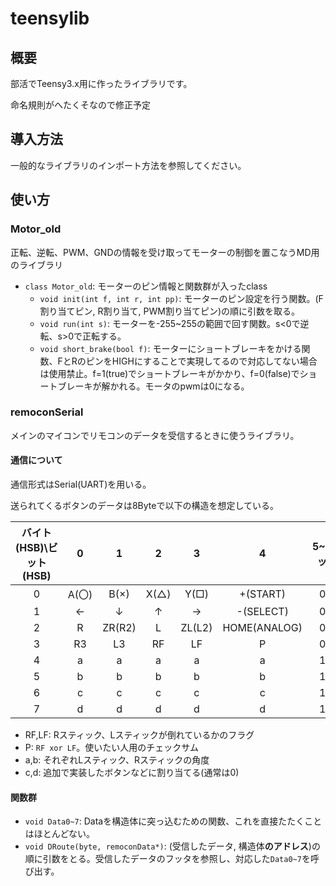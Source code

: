 # teensylib
## 概要
部活でTeensy3.x用に作ったライブラリです。

命名規則がへたくそなので修正予定

## 導入方法
一般的なライブラリのインポート方法を参照してください。

## 使い方
### Motor_old
正転、逆転、PWM、GNDの情報を受け取ってモーターの制御を置こなうMD用のライブラリ

- `class Motor_old`: モーターのピン情報と関数群が入ったclass
    - `void init(int f, int r, int pp)`: モーターのピン設定を行う関数。(F割り当てピン, R割り当て, PWM割り当てピン)の順に引数を取る。
    - `void run(int s)`: モーターを-255~255の範囲で回す関数。s&lt;0で逆転、s&gt;0で正転する。
    - `void short_brake(bool f)`: モーターにショートブレーキをかける関数、FとRのピンをHIGHにすることで実現してるので対応してない場合は使用禁止。f=1(true)でショートブレーキがかかり、f=0(false)でショートブレーキが解かれる。モータのpwmは0になる。

### remoconSerial
メインのマイコンでリモコンのデータを受信するときに使うライブラリ。

#### 通信について
通信形式はSerial(UART)を用いる。

送られてくるボタンのデータは8Byteで以下の構造を想定している。

|バイト(HSB)\ビット(HSB)|0|1|2|3|4|5~7(フッタ)|
|:------------------------------:|:-:|:-:|:-:|:-:|:-:|:----------:|
|0|A(〇)|B(×)|X(△)|Y(□)|+(START)|000|
|1|←|↓|↑|→|-(SELECT)|001|
|2|R|ZR(R2)|L|ZL(L2)|HOME(ANALOG)|010|
|3|R3|L3|RF|LF|P|011|
|4|a|a|a|a|a|100|
|5|b|b|b|b|b|101|
|6|c|c|c|c|c|110|
|7|d|d|d|d|d|111|

- RF,LF: Rスティック、Lスティックが倒れているかのフラグ
- P: `RF xor LF`。使いたい人用のチェックサム
- a,b: それぞれLスティック、Rスティックの角度
- c,d: 追加で実装したボタンなどに割り当てる(通常は0)

#### 関数群
- `void Data0~7`: Dataを構造体に突っ込むための関数、これを直接たたくことはほとんどない。
- `void DRoute(byte, remoconData*)`: (受信したデータ, 構造体**のアドレス**)の順に引数をとる。受信したデータのフッタを参照し、対応した`Data0~7`を呼び出す。
